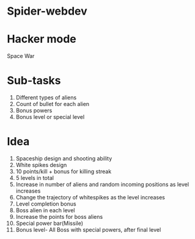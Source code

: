 # Spider-webdev

# Hacker mode

Space War

# Sub-tasks

1. Different types of aliens
2. Count of bullet for each alien
3. Bonus powers
4. Bonus level or special level

# Idea

1. Spaceship design and shooting ability
2. White spikes design
3. 10 points/kill + bonus for killing streak
4. 5 levels in total
5. Increase in number of aliens and random incoming positions as level increases
6. Change the trajectory of whitespikes as the level increases
7. Level completion bonus
8. Boss alien in each level
9. Increase the points for boss aliens
10. Special power bar(Missile)
11. Bonus level- All Boss with special powers, after final level
